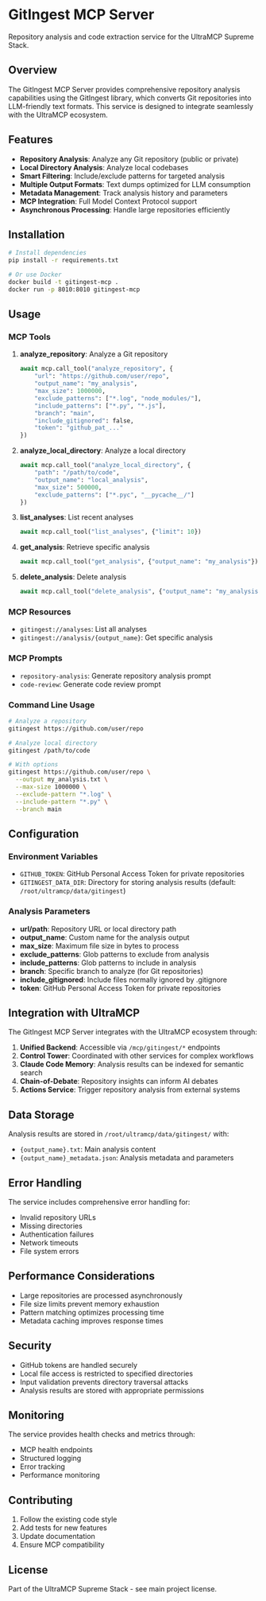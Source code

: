 # GitIngest MCP Server

Repository analysis and code extraction service for the UltraMCP Supreme Stack.

## Overview

The GitIngest MCP Server provides comprehensive repository analysis capabilities using the GitIngest library, which converts Git repositories into LLM-friendly text formats. This service is designed to integrate seamlessly with the UltraMCP ecosystem.

## Features

- **Repository Analysis**: Analyze any Git repository (public or private)
- **Local Directory Analysis**: Analyze local codebases
- **Smart Filtering**: Include/exclude patterns for targeted analysis
- **Multiple Output Formats**: Text dumps optimized for LLM consumption
- **Metadata Management**: Track analysis history and parameters
- **MCP Integration**: Full Model Context Protocol support
- **Asynchronous Processing**: Handle large repositories efficiently

## Installation

```bash
# Install dependencies
pip install -r requirements.txt

# Or use Docker
docker build -t gitingest-mcp .
docker run -p 8010:8010 gitingest-mcp
```

## Usage

### MCP Tools

1. **analyze_repository**: Analyze a Git repository
   ```python
   await mcp.call_tool("analyze_repository", {
       "url": "https://github.com/user/repo",
       "output_name": "my_analysis",
       "max_size": 1000000,
       "exclude_patterns": ["*.log", "node_modules/"],
       "include_patterns": ["*.py", "*.js"],
       "branch": "main",
       "include_gitignored": false,
       "token": "github_pat_..."
   })
   ```

2. **analyze_local_directory**: Analyze a local directory
   ```python
   await mcp.call_tool("analyze_local_directory", {
       "path": "/path/to/code",
       "output_name": "local_analysis",
       "max_size": 500000,
       "exclude_patterns": ["*.pyc", "__pycache__/"]
   })
   ```

3. **list_analyses**: List recent analyses
   ```python
   await mcp.call_tool("list_analyses", {"limit": 10})
   ```

4. **get_analysis**: Retrieve specific analysis
   ```python
   await mcp.call_tool("get_analysis", {"output_name": "my_analysis"})
   ```

5. **delete_analysis**: Delete analysis
   ```python
   await mcp.call_tool("delete_analysis", {"output_name": "my_analysis"})
   ```

### MCP Resources

- `gitingest://analyses`: List all analyses
- `gitingest://analysis/{output_name}`: Get specific analysis

### MCP Prompts

- `repository-analysis`: Generate repository analysis prompt
- `code-review`: Generate code review prompt

### Command Line Usage

```bash
# Analyze a repository
gitingest https://github.com/user/repo

# Analyze local directory
gitingest /path/to/code

# With options
gitingest https://github.com/user/repo \
  --output my_analysis.txt \
  --max-size 1000000 \
  --exclude-pattern "*.log" \
  --include-pattern "*.py" \
  --branch main
```

## Configuration

### Environment Variables

- `GITHUB_TOKEN`: GitHub Personal Access Token for private repositories
- `GITINGEST_DATA_DIR`: Directory for storing analysis results (default: `/root/ultramcp/data/gitingest`)

### Analysis Parameters

- **url/path**: Repository URL or local directory path
- **output_name**: Custom name for the analysis output
- **max_size**: Maximum file size in bytes to process
- **exclude_patterns**: Glob patterns to exclude from analysis
- **include_patterns**: Glob patterns to include in analysis
- **branch**: Specific branch to analyze (for Git repositories)
- **include_gitignored**: Include files normally ignored by .gitignore
- **token**: GitHub Personal Access Token for private repositories

## Integration with UltraMCP

The GitIngest MCP Server integrates with the UltraMCP ecosystem through:

1. **Unified Backend**: Accessible via `/mcp/gitingest/*` endpoints
2. **Control Tower**: Coordinated with other services for complex workflows
3. **Claude Code Memory**: Analysis results can be indexed for semantic search
4. **Chain-of-Debate**: Repository insights can inform AI debates
5. **Actions Service**: Trigger repository analysis from external systems

## Data Storage

Analysis results are stored in `/root/ultramcp/data/gitingest/` with:
- `{output_name}.txt`: Main analysis content
- `{output_name}_metadata.json`: Analysis metadata and parameters

## Error Handling

The service includes comprehensive error handling for:
- Invalid repository URLs
- Missing directories
- Authentication failures
- Network timeouts
- File system errors

## Performance Considerations

- Large repositories are processed asynchronously
- File size limits prevent memory exhaustion
- Pattern matching optimizes processing time
- Metadata caching improves response times

## Security

- GitHub tokens are handled securely
- Local file access is restricted to specified directories
- Input validation prevents directory traversal attacks
- Analysis results are stored with appropriate permissions

## Monitoring

The service provides health checks and metrics through:
- MCP health endpoints
- Structured logging
- Error tracking
- Performance monitoring

## Contributing

1. Follow the existing code style
2. Add tests for new features
3. Update documentation
4. Ensure MCP compatibility

## License

Part of the UltraMCP Supreme Stack - see main project license.